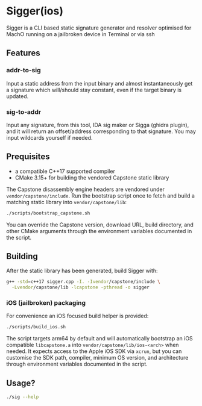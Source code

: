 # Sigger(ios)

Sigger is a CLI based static signature generator and resolver optimised for MachO running on a jailbroken device in Terminal or
via ssh

## Features

### **addr-to-sig**
Input a static address from the input binary and almost instantaneously get a signature which will/should stay constant, even if the target binary is updated.

### **sig-to-addr**
Input any signature, from this tool, IDA sig maker or Sigga (ghidra plugin), and it will return an offset/address corresponding to that signature. You may input wildcards yourself if needed.

## Prequisites

- a compatible C++17 supported compiler
- CMake 3.15+ for building the vendored Capstone static library

The Capstone disassembly engine headers are vendored under `vendor/capstone/include`.
Run the bootstrap script once to fetch and build a matching static library into
`vendor/capstone/lib`:

```bash
./scripts/bootstrap_capstone.sh
```

You can override the Capstone version, download URL, build directory, and other
CMake arguments through the environment variables documented in the script.

## Building

After the static library has been generated, build Sigger with:

```bash
g++ -std=c++17 sigger.cpp -I. -Ivendor/capstone/include \
  -Lvendor/capstone/lib -lcapstone -pthread -o sigger
```

### iOS (jailbroken) packaging

For convenience an iOS focused build helper is provided:

```bash
./scripts/build_ios.sh
```

The script targets arm64 by default and will automatically bootstrap an iOS
compatible `libcapstone.a` into `vendor/capstone/lib/ios-<arch>` when needed.
It expects access to the Apple iOS SDK via `xcrun`, but you can customise the
SDK path, compiler, minimum OS version, and architecture through environment
variables documented in the script.

## Usage?

```bash
./sig --help
```
